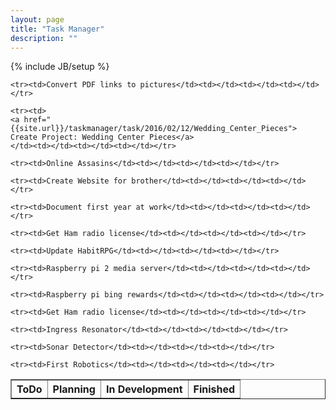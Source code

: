 ```yaml
---
layout: page
title: "Task Manager"
description: ""
---
```

{% include JB/setup %}


<table border="1">
	<tr><th>ToDo</th><th>Planning</th><th>In Development</th><th>Finished</th></tr>
	
	<tr><td>Convert PDF links to pictures</td><td></td><td></td><td></td></tr>
	
	<tr><td>
	<a href="{{site.url}}/taskmanager/task/2016/02/12/Wedding_Center_Pieces">
	Create Project: Wedding Center Pieces</a> 
	</td><td></td><td></td><td></td></tr>
	
	<tr><td>Online Assasins</td><td></td><td></td><td></td></tr>
	
	<tr><td>Create Website for brother</td><td></td><td></td><td></td></tr>
	
	<tr><td>Document first year at work</td><td></td><td></td><td></td></tr>
	
	<tr><td>Get Ham radio license</td><td></td><td></td><td></td></tr>
	
	<tr><td>Update HabitRPG</td><td></td><td></td><td></td></tr>
	
	<tr><td>Raspberry pi 2 media server</td><td></td><td></td><td></td></tr>
	
	<tr><td>Raspberry pi bing rewards</td><td></td><td></td><td></td></tr>
	
	<tr><td>Get Ham radio license</td><td></td><td></td><td></td></tr>
	
	<tr><td>Ingress Resonator</td><td></td><td></td><td></td></tr>
	
	<tr><td>Sonar Detector</td><td></td><td></td><td></td></tr>
	
	<tr><td>First Robotics</td><td></td><td></td><td></td></tr>
</table>
